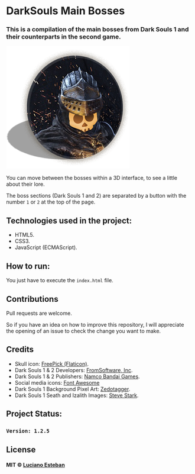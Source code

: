 # DarkSouls Main Bosses

### This is a compilation of the main bosses from Dark Souls 1 and their counterparts in the second game.

![](src/logo.png)

You can move between the bosses within a 3D interface, to see a little about their lore.

The boss sections (Dark Souls 1 and 2) are separated by a button with the number `1` or `2` at the top of the page.

## Technologies used in the project:

- HTML5.
- CSS3.
- JavaScript (ECMAScript).

## How to run:

You just have to execute the `index.html` file.

## Contributions

Pull requests are welcome.

So if you have an idea on how to improve this repository, I will appreciate
the opening of an issue to check the change you want to make.

## Credits

- Skull icon: [FreePick (Flaticon)](https://www.flaticon.com/free-icon/skull_556107).
- Dark Souls 1 & 2 Developers: [FromSoftware, Inc](https://www.fromsoftware.jp/ww/index.html).
- Dark Souls 1 & 2 Publishers: [Namco Bandai Games](https://www.bandainamcoent.com/es/).
- Social media icons: [Font Awesome](https://fontawesome.com/)
- Dark Souls 1 Background Pixel Art: [Zedotagger](https://twitter.com/Zedotagger).
- Dark Souls 1 Seath and Izalith Images: [Steve Stark](https://twitter.com/sstarkm).

## Project Status:

### `Version: 1.2.5`

## License

#### MIT © [Luciano Esteban](https://github.com/LucioFex)
